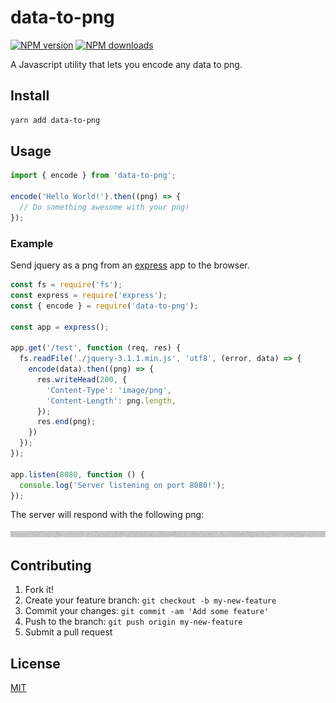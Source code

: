 # data-to-png

[![NPM version](https://img.shields.io/npm/v/data-to-png.svg?style=flat)](https://npmjs.com/package/data-to-png) [![NPM
downloads](https://img.shields.io/npm/dm/data-to-png.svg?style=flat)](https://npmjs.com/package/data-to-png)

A Javascript utility that lets you encode any data to png.

## Install

```bash
yarn add data-to-png
```

## Usage

```js
import { encode } from 'data-to-png';

encode('Hello World!').then((png) => {
  // Do something awesome with your png!
});
```

### Example

Send jquery as a png from an [express](https://github.com/expressjs/express) app to the browser.

```js
const fs = require('fs');
const express = require('express');
const { encode } = require('data-to-png');

const app = express();

app.get('/test', function (req, res) {
  fs.readFile('./jquery-3.1.1.min.js', 'utf8', (error, data) => {
    encode(data).then((png) => {
      res.writeHead(200, {
        'Content-Type': 'image/png',
        'Content-Length': png.length,
      });
      res.end(png);
    })
  });
});

app.listen(8080, function () {
  console.log('Server listening on port 8080!');
});
```

The server will respond with the following png:

![jquery-3.1.1.min.js.png](https://github.com/lamadeus/data-to-png/blob/master/examples/express/jquery-3.1.1.min.js.png)

## Contributing

1. Fork it!
2. Create your feature branch: `git checkout -b my-new-feature`
3. Commit your changes: `git commit -am 'Add some feature'`
4. Push to the branch: `git push origin my-new-feature`
5. Submit a pull request

## License

[MIT](https://github.com/lamadeus/data-to-png/blob/master/LICENSE.md)
